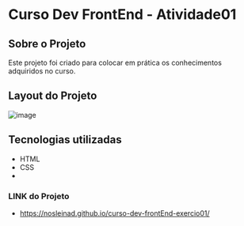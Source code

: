 # Curso Dev FrontEnd - Atividade01

## Sobre o Projeto
Este projeto foi criado para colocar em prática os conhecimentos adquiridos no curso.

## Layout do Projeto
![image](https://user-images.githubusercontent.com/44067889/156904310-eb8864ea-0bd2-4519-9506-5672484b059e.png)

## Tecnologias utilizadas
- HTML
- CSS
- 
### LINK do Projeto
- https://nosleinad.github.io/curso-dev-frontEnd-exercio01/
